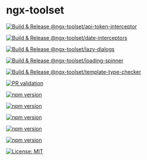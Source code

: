 # ngx-toolset

[![Build & Release @ngx-toolset/api-token-interceptor](https://github.com/SwabianCoder/ngx-toolset/actions/workflows/build_release_api-token-interceptor.yml/badge.svg)](https://github.com/SwabianCoder/ngx-toolset/actions/workflows/build_release_api-token-interceptor.yml)

[![Build & Release @ngx-toolset/date-interceptors](https://github.com/SwabianCoder/ngx-toolset/actions/workflows/build_release_date-interceptors.yml/badge.svg)](https://github.com/SwabianCoder/ngx-toolset/actions/workflows/build_release_date-interceptors.yml)

[![Build & Release @ngx-toolset/lazy-dialogs](https://github.com/SwabianCoder/ngx-toolset/actions/workflows/build_release_lazy-dialogs.yml/badge.svg)](https://github.com/SwabianCoder/ngx-toolset/actions/workflows/build_release_lazy-dialogs.yml)

[![Build & Release @ngx-toolset/loading-spinner](https://github.com/SwabianCoder/ngx-toolset/actions/workflows/build_release_loading-spinner.yml/badge.svg)](https://github.com/SwabianCoder/ngx-toolset/actions/workflows/build_release_loading-spinner.yml)

[![Build & Release @ngx-toolset/template-type-checker](https://github.com/SwabianCoder/ngx-toolset/actions/workflows/build_release_template-type-checker.yml/badge.svg)](https://github.com/SwabianCoder/ngx-toolset/actions/workflows/build_release_template-type-checker.yml)

[![PR validation](https://github.com/SwabianCoder/ngx-toolset/actions/workflows/pr_validation.yml/badge.svg)](https://github.com/SwabianCoder/ngx-toolset/actions/workflows/pr_validation.yml)

[![npm version](https://badge.fury.io/js/@ngx-toolset%2Fapi-token-interceptor.svg)](https://badge.fury.io/js/@ngx-toolset%2Fapi-token-interceptor)

[![npm version](https://badge.fury.io/js/@ngx-toolset%2Fdate-interceptors.svg)](https://badge.fury.io/js/@ngx-toolset%2Fdate-interceptors)

[![npm version](https://badge.fury.io/js/@ngx-toolset%2Flazy-dialogs.svg)](https://badge.fury.io/js/@ngx-toolset%2Flazy-dialogs)

[![npm version](https://badge.fury.io/js/@ngx-toolset%2Floading-spinner.svg)](https://badge.fury.io/js/@ngx-toolset%2Floading-spinner)

[![npm version](https://badge.fury.io/js/@ngx-toolset%2Ftemplate-type-checker.svg)](https://badge.fury.io/js/@ngx-toolset%2Ftemplate-type-checker)

[![License: MIT](https://img.shields.io/badge/License-MIT-yellow.svg)](./LICENSE)
